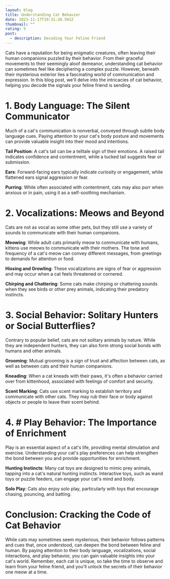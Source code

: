 ```yaml
---
layout: blog
title: Understanding Cat Behavior
date: 2023-11-17T19:31:20.591Z
thumbnail: ""
rating: 5
post:
  - description: Decoding Your Feline Friend
---
```


Cats have a reputation for being enigmatic creatures, often leaving
their human companions puzzled by their behavior. From their graceful
movements to their seemingly aloof demeanor, understanding cat behavior
can sometimes feel like deciphering a complex puzzle. However, beneath
their mysterious exterior lies a fascinating world of communication and
expression. In this blog post, we\'ll delve into the intricacies of cat
behavior, helping you decode the signals your feline friend is sending.

# 1. Body Language: The Silent Communicator

Much of a cat\'s communication is nonverbal, conveyed through subtle
body language cues. Paying attention to your cat\'s body posture and
movements can provide valuable insight into their mood and intentions.

**Tail Position**: A cat\'s tail can be a telltale sign of their
emotions. A raised tail indicates confidence and contentment, while a
tucked tail suggests fear or submission.

**Ears**: Forward-facing ears typically indicate curiosity or
engagement, while flattened ears signal aggression or fear.

**Purring**: While often associated with contentment, cats may
also purr when anxious or in pain, using it as a self-soothing
mechanism.

# 2. Vocalizations: Meows and Beyond #

Cats are not as vocal as some other pets, but they still use a variety
of sounds to communicate with their human companions.

**Meowing**: While adult cats primarily meow to communicate with
humans, kittens use meows to communicate with their mothers. The tone and frequency of a cat\'s meow can convey different messages, from
greetings to demands for attention or food.

**Hissing and Growling**: These vocalizations are signs of fear
or aggression and may occur when a cat feels threatened or cornered.

**Chirping and Chattering**: Some cats make chirping or
chattering sounds when they see birds or other prey animals, indicating their predatory instincts.

# 3. Social Behavior: Solitary Hunters or Social Butterflies?

Contrary to popular belief, cats are not solitary animals by nature. While they are independent hunters, they can also form strong social bonds with humans and other animals.

**Grooming**: Mutual grooming is a sign of trust and affection
between cats, as well as between cats and their human companions.

**Kneading**: When a cat kneads with their paws, it\'s often a
behavior carried over from kittenhood, associated with feelings of
comfort and security.

**Scent Marking**: Cats use scent marking to establish territory
and communicate with other cats. They may rub their face or body against objects or people to leave their scent behind.

# 4. # Play Behavior: The Importance of Enrichment

Play is an essential aspect of a cat\'s life, providing mental
stimulation and exercise. Understanding your cat\'s play preferences can help strengthen the bond between you and provide opportunities for enrichment.

**Hunting Instincts**: Many cat toys are designed to mimic prey
animals, tapping into a cat\'s natural hunting instincts. Interactive toys, such as wand toys or puzzle feeders, can engage your cat\'s mind and body.

**Solo Play**: Cats also enjoy solo play, particularly with toys
that encourage chasing, pouncing, and batting.

# Conclusion: Cracking the Code of Cat Behavior

While cats may sometimes seem mysterious, their behavior follows
patterns and cues that, once understood, can deepen the bond between feline and human. By paying attention to their body language, vocalizations, social interactions, and play behavior, you can gain valuable insights into your cat\'s world. Remember, each cat is unique, so take the time to observe and learn from your feline friend, and you\'ll unlock the secrets of their behavior one meow at a time.
